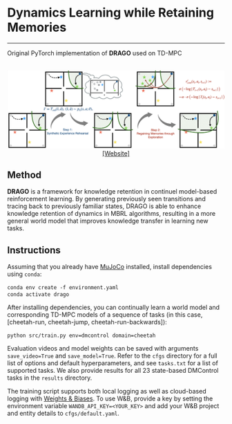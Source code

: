 # Dynamics Learning while Retaining Memories

----

Original PyTorch implementation of **DRAGO** used on TD-MPC


<p align="center">
  <br><img src='media/drago.png' width="600"/><br>
   <a href="https://github.com/yixiang-sun/Knowledge-Retention-for-Continual-MBRL/">[Website]</a>
</p>


## Method

**DRAGO** is a framework for knowledge retention in continuel model-based reinforcement 
learning. By generating previously seen transitions and tracing back to previously familiar
states, DRAGO is able to enhance knowledge retention of dynamics in MBRL algorithms,
resulting in a more general world model that improves knowledge transfer in learning
new tasks.



## Instructions

Assuming that you already have [MuJoCo](http://www.mujoco.org) installed, install dependencies using `conda`:

```
conda env create -f environment.yaml
conda activate drago
```

After installing dependencies, you can continually learn a world model and corresponding
TD-MPC models of a sequence of tasks (in this case, [cheetah-run, cheetah-jump, cheetah-run-backwards]): 

```
python src/train.py env=dmcontrol domain=cheetah
```

Evaluation videos and model weights can be saved with arguments `save_video=True` and `save_model=True`. Refer to the `cfgs` directory for a full list of options and default hyperparameters, and see `tasks.txt` for a list of supported tasks. We also provide results for all 23 state-based DMControl tasks in the `results` directory.

The training script supports both local logging as well as cloud-based logging with [Weights & Biases](https://wandb.ai). To use W&B, provide a key by setting the environment variable `WANDB_API_KEY=<YOUR_KEY>` and add your W&B project and entity details to `cfgs/default.yaml`.